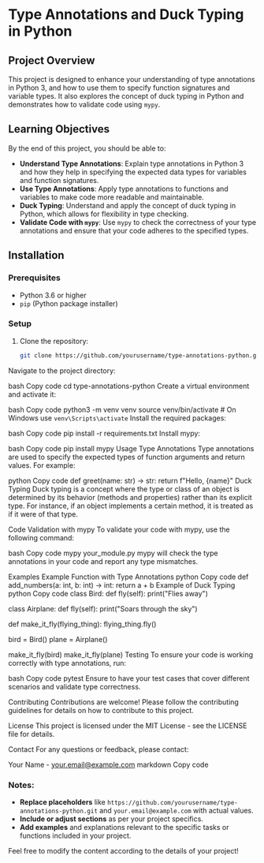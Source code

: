 # Type Annotations and Duck Typing in Python

## Project Overview

This project is designed to enhance your understanding of type annotations in Python 3, and how to use them to specify function signatures and variable types. It also explores the concept of duck typing in Python and demonstrates how to validate code using `mypy`.

## Learning Objectives

By the end of this project, you should be able to:

- **Understand Type Annotations**: Explain type annotations in Python 3 and how they help in specifying the expected data types for variables and function signatures.
- **Use Type Annotations**: Apply type annotations to functions and variables to make code more readable and maintainable.
- **Duck Typing**: Understand and apply the concept of duck typing in Python, which allows for flexibility in type checking.
- **Validate Code with `mypy`**: Use `mypy` to check the correctness of your type annotations and ensure that your code adheres to the specified types.

## Installation

### Prerequisites

- Python 3.6 or higher
- `pip` (Python package installer)

### Setup

1. Clone the repository:

   ```bash
   git clone https://github.com/yourusername/type-annotations-python.git
Navigate to the project directory:

bash
Copy code
cd type-annotations-python
Create a virtual environment and activate it:

bash
Copy code
python3 -m venv venv
source venv/bin/activate  # On Windows use `venv\Scripts\activate`
Install the required packages:

bash
Copy code
pip install -r requirements.txt
Install mypy:

bash
Copy code
pip install mypy
Usage
Type Annotations
Type annotations are used to specify the expected types of function arguments and return values. For example:

python
Copy code
def greet(name: str) -> str:
    return f"Hello, {name}"
Duck Typing
Duck typing is a concept where the type or class of an object is determined by its behavior (methods and properties) rather than its explicit type. For instance, if an object implements a certain method, it is treated as if it were of that type.

Code Validation with mypy
To validate your code with mypy, use the following command:

bash
Copy code
mypy your_module.py
mypy will check the type annotations in your code and report any type mismatches.

Examples
Example Function with Type Annotations
python
Copy code
def add_numbers(a: int, b: int) -> int:
    return a + b
Example of Duck Typing
python
Copy code
class Bird:
    def fly(self):
        print("Flies away")

class Airplane:
    def fly(self):
        print("Soars through the sky")

def make_it_fly(flying_thing):
    flying_thing.fly()

bird = Bird()
plane = Airplane()

make_it_fly(bird)
make_it_fly(plane)
Testing
To ensure your code is working correctly with type annotations, run:

bash
Copy code
pytest
Ensure to have your test cases that cover different scenarios and validate type correctness.

Contributing
Contributions are welcome! Please follow the contributing guidelines for details on how to contribute to this project.

License
This project is licensed under the MIT License - see the LICENSE file for details.

Contact
For any questions or feedback, please contact:

Your Name - your.email@example.com
markdown
Copy code

### Notes:
- **Replace placeholders** like `https://github.com/yourusername/type-annotations-python.git` and `your.email@example.com` with actual values.
- **Include or adjust sections** as per your project specifics.
- **Add examples** and explanations relevant to the specific tasks or functions included in your project.

Feel free to modify the content according to the details of your project!
